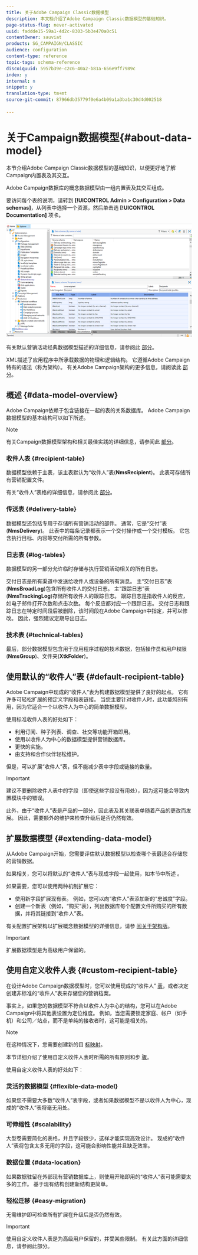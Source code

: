 ```yaml
---
title: 关于Adobe Campaign Classic数据模型
description: 本文档介绍了Adobe Campaign Classic数据模型的基础知识。
page-status-flag: never-activated
uuid: faddde15-59a1-4d2c-8303-5b3e470a0c51
contentOwner: sauviat
products: SG_CAMPAIGN/CLASSIC
audience: configuration
content-type: reference
topic-tags: schema-reference
discoiquuid: 5957b39e-c2c6-40a2-b81a-656e9ff7989c
index: y
internal: n
snippet: y
translation-type: tm+mt
source-git-commit: 87966db35779f0e6a4b09a1a3ba1c30d4d002518

---
```



# 关于Campaign数据模型{#about-data-model}

本节介绍Adobe Campaign Classic数据模型的基础知识，以便更好地了解Campaign内置表及其交互。

Adobe Campaign数据库的概念数据模型由一组内置表及其交互组成。

要访问每个表的说明，请转到 **[!UICONTROL Admin > Configuration > Data schemas]**，从列表中选择一个资源，然后单击选 **[!UICONTROL Documentation]** 项卡。

![](assets/data-model_documentation-tab.png)

有关默认营销活动经典数据模型描述的详细信息，请参阅此 [部分](../../configuration/using/data-model-description.md)。

XML描述了应用程序中所承载数据的物理和逻辑结构。 它遵循Adobe Campaign特有的语法（称为架构）。 有关Adobe Campaign架构的更多信息，请阅读此 [部分](../../configuration/using/about-schema-reference.md)。

## 概述 {#data-model-overview}

Adobe Campaign依赖于包含链接在一起的表的关系数据库。 Adobe Campaign数据模型的基本结构可以如下所述。

>[!NOTE]
>
>有关Campaign数据模型架构和相关最佳实践的详细信息，请参阅此 [部分](../../configuration/using/data-model-best-practices.md#data-model-architecture)。

### 收件人表 {#recipient-table}

数据模型依赖于主表，该主表默认为“收件人”表(**NmsRecipient**)。 此表可存储所有营销配置文件。

有关“收件人”表格的详细信息，请参阅此 [部分](#default-recipient-table)。

### 传送表 {#delivery-table}

数据模型还包括专用于存储所有营销活动的部件。 通常，它是“交付”表(**NmsDelivery**)。 此表中的每条记录都表示一个交付操作或一个交付模板。 它包含执行目标、内容等交付所需的所有参数。

### 日志表 {#log-tables}

数据模型的另一部分允许临时存储与执行营销活动相关的所有日志。

交付日志是所有渠道中发送给收件人或设备的所有消息。 主“交付日志”表(**NmsBroadLog**)包含所有收件人的交付日志。
主“跟踪日志”表(**NmsTrackingLog**)存储所有收件人的跟踪日志。 跟踪日志是指收件人的反应，如电子邮件打开次数和点击次数。 每个反应都对应一个跟踪日志。
交付日志和跟踪日志在特定时间段后被删除，该时间段在Adobe Campaign中指定，并可以修改。 因此，强烈建议定期导出日志。

### 技术表 {#technical-tables}

最后，部分数据模型包含用于应用程序过程的技术数据，包括操作员和用户权限(**NmsGroup**)、文件夹(**XtkFolder**)。

## 使用默认的“收件人”表 {#default-recipient-table}

Adobe Campaign中现成的“收件人”表为构建数据模型提供了良好的起点。 它有许多可轻松扩展的预定义字段和表链接。 当您主要针对收件人时，此功能特别有用，因为它适合一个以收件人为中心的简单数据模型。

使用标准收件人表的好处如下：

* 利用订阅、种子列表、调查、社交等功能开箱即用。
* 使用以收件人为中心的数据模型提供营销数据库。
* 更快的实施。
* 由支持和合作伙伴轻松维护。

但是，可以扩展“收件人”表，但不能减少表中字段或链接的数量。

>[!IMPORTANT]
>
>建议不要删除收件人表中的字段（即使这些字段没有用处），因为这可能会导致内置模块中的错误。

此外，由于“收件人”表是产品的一部分，因此表及其关联表单随着产品的更改而发展。 因此，需要额外的维护来检查升级后是否仍然有效。

## 扩展数据模型 {#extending-data-model}

从Adobe Campaign开始，您需要评估默认数据模型以检查哪个表最适合存储您的营销数据。

如果相关，您可以将默认的“收件人”表与现成字段一起使用，如本节中所述 [](#default-recipient-table)。

如果需要，您可以使用两种机制扩展它：

* 使用新字段扩展现有表。 例如，您可以向“收件人”表添加新的“忠诚度”字段。
* 创建一个新表（例如，“购买”表），列出数据库每个配置文件所购买的所有数据，并将其链接到“收件人”表。

有关配置扩展架构以扩展概念数据模型的详细信息，请参 [阅关于架构版](../../configuration/using/about-schema-edition.md)。

>[!IMPORTANT]
>
>扩展数据模型是为高级用户保留的。

## 使用自定义收件人表 {#custom-recipient-table}

在设计Adobe Campaign数据模型时，您可以使用现成的“收件人” [表](#default-recipient-table)，或者决定创建非标准的“收件人”表来存储您的营销档案。

事实上，如果您的数据模型不符合以收件人为中心的结构，您可以在Adobe Campaign中将其他表设置为定位维度。 例如，当您需要锁定家庭、帐户（如手机）和公司／站点，而不是单纯的接收者时，这可能是相关的。

>[!NOTE]
>
>在这种情况下，您需要创建新的目 [标映射](../../configuration/using/target-mapping.md)。

本节详细介绍了使用自定义收件人表时所需的所有原则和步 [骤](../../configuration/using/about-custom-recipient-table.md)。

使用自定义收件人表的好处如下：

### 灵活的数据模型 {#flexible-data-model}

如果您不需要大多数“收件人”表字段，或者如果数据模型不是以收件人为中心，现成的“收件人”表将毫无用处。

### 可伸缩性 {#scalability}

大型卷需要简化的表格，并且字段很少，这样才能实现高效设计。 现成的“收件人”表将包含太多无用的字段，这可能会影响性能并且缺乏效率。

### 数据位置 {#data-location}

如果数据驻留在外部现有营销数据库上，则使用开箱即用的“收件人”表可能需要太多的工作。 基于现有结构创建新结构更简单。

### 轻松迁移 {#easy-migration}

无需维护即可检查所有扩展在升级后是否仍然有效。

>[!IMPORTANT]
>
>使用自定义收件人表是为高级用户保留的，并受某些限制。 有关此方面的详细信息，请参阅此部分。
